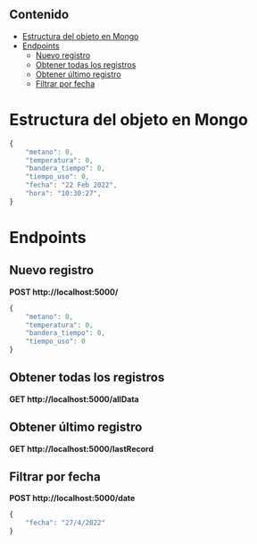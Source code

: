 ## Contenido
- [Estructura del objeto en Mongo](#estructura-del-objeto-en-mongo)
- [Endpoints](#endpoints)
  - [Nuevo registro](#nuevo-registro)
  - [Obtener todas los registros](#obtener-todas-los-registros)
  - [Obtener último registro](#obtener-último-registro)
  - [Filtrar por fecha](#filtrar-por-fecha)

# Estructura del objeto en Mongo

```js
{
    "metano": 0,
    "temperatura": 0,
    "bandera_tiempo": 0,
    "tiempo_uso": 0,
    "fecha": "22 Feb 2022",
    "hora": "10:30:27",
}
```
# Endpoints

## Nuevo registro

**POST http://localhost:5000/**

```js
{
    "metano": 0,
    "temperatura": 0,
    "bandera_tiempo": 0,
    "tiempo_uso": 0
}
```

## Obtener todas los registros

**GET http://localhost:5000/allData**

## Obtener último registro

**GET http://localhost:5000/lastRecord**

## Filtrar por fecha

**POST http://localhost:5000/date**

```js
{
    "fecha": "27/4/2022"
}
```